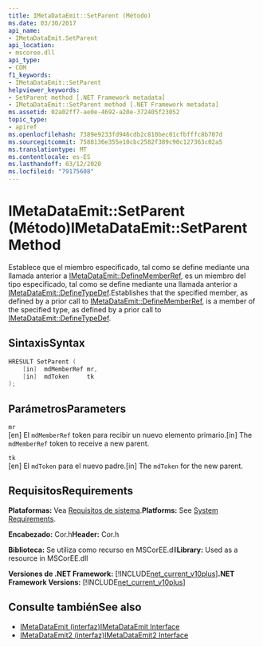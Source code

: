 ```yaml
---
title: IMetaDataEmit::SetParent (Método)
ms.date: 03/30/2017
api_name:
- IMetaDataEmit.SetParent
api_location:
- mscoree.dll
api_type:
- COM
f1_keywords:
- IMetaDataEmit::SetParent
helpviewer_keywords:
- SetParent method [.NET Framework metadata]
- IMetaDataEmit::SetParent method [.NET Framework metadata]
ms.assetid: 02a02ff7-ae0e-4692-a20e-372405f23052
topic_type:
- apiref
ms.openlocfilehash: 7389e9233fd946cdb2c810bec01cfbfffc8b707d
ms.sourcegitcommit: 7588136e355e10cbc2582f389c90c127363c02a5
ms.translationtype: MT
ms.contentlocale: es-ES
ms.lasthandoff: 03/12/2020
ms.locfileid: "79175608"
---
```

# <a name="imetadataemitsetparent-method"></a><span data-ttu-id="f5211-102">IMetaDataEmit::SetParent (Método)</span><span class="sxs-lookup"><span data-stu-id="f5211-102">IMetaDataEmit::SetParent Method</span></span>
<span data-ttu-id="f5211-103">Establece que el miembro especificado, tal como se define mediante una llamada anterior a [IMetaDataEmit::DefineMemberRef](../../../../docs/framework/unmanaged-api/metadata/imetadataemit-definememberref-method.md), es un miembro del tipo especificado, tal como se define mediante una llamada anterior a [IMetaDataEmit::DefineTypeDef](../../../../docs/framework/unmanaged-api/metadata/imetadataemit-definetypedef-method.md).</span><span class="sxs-lookup"><span data-stu-id="f5211-103">Establishes that the specified member, as defined by a prior call to [IMetaDataEmit::DefineMemberRef](../../../../docs/framework/unmanaged-api/metadata/imetadataemit-definememberref-method.md), is a member of the specified type, as defined by a prior call to [IMetaDataEmit::DefineTypeDef](../../../../docs/framework/unmanaged-api/metadata/imetadataemit-definetypedef-method.md).</span></span>  
  
## <a name="syntax"></a><span data-ttu-id="f5211-104">Sintaxis</span><span class="sxs-lookup"><span data-stu-id="f5211-104">Syntax</span></span>  
  
```cpp  
HRESULT SetParent (
    [in]  mdMemberRef mr,
    [in]  mdToken     tk
);  
```  
  
## <a name="parameters"></a><span data-ttu-id="f5211-105">Parámetros</span><span class="sxs-lookup"><span data-stu-id="f5211-105">Parameters</span></span>  
 `mr`  
 <span data-ttu-id="f5211-106">[en] El `mdMemberRef` token para recibir un nuevo elemento primario.</span><span class="sxs-lookup"><span data-stu-id="f5211-106">[in] The `mdMemberRef` token to receive a new parent.</span></span>  
  
 `tk`  
 <span data-ttu-id="f5211-107">[en] El `mdToken` para el nuevo padre.</span><span class="sxs-lookup"><span data-stu-id="f5211-107">[in] The `mdToken` for the new parent.</span></span>  
  
## <a name="requirements"></a><span data-ttu-id="f5211-108">Requisitos</span><span class="sxs-lookup"><span data-stu-id="f5211-108">Requirements</span></span>  
 <span data-ttu-id="f5211-109">**Plataformas:** Vea [Requisitos de sistema](../../../../docs/framework/get-started/system-requirements.md).</span><span class="sxs-lookup"><span data-stu-id="f5211-109">**Platforms:** See [System Requirements](../../../../docs/framework/get-started/system-requirements.md).</span></span>  
  
 <span data-ttu-id="f5211-110">**Encabezado:** Cor.h</span><span class="sxs-lookup"><span data-stu-id="f5211-110">**Header:** Cor.h</span></span>  
  
 <span data-ttu-id="f5211-111">**Biblioteca:** Se utiliza como recurso en MSCorEE.dll</span><span class="sxs-lookup"><span data-stu-id="f5211-111">**Library:** Used as a resource in MSCorEE.dll</span></span>  
  
 <span data-ttu-id="f5211-112">**Versiones de .NET Framework:** [!INCLUDE[net_current_v10plus](../../../../includes/net-current-v10plus-md.md)]</span><span class="sxs-lookup"><span data-stu-id="f5211-112">**.NET Framework Versions:** [!INCLUDE[net_current_v10plus](../../../../includes/net-current-v10plus-md.md)]</span></span>  
  
## <a name="see-also"></a><span data-ttu-id="f5211-113">Consulte también</span><span class="sxs-lookup"><span data-stu-id="f5211-113">See also</span></span>

- [<span data-ttu-id="f5211-114">IMetaDataEmit (interfaz)</span><span class="sxs-lookup"><span data-stu-id="f5211-114">IMetaDataEmit Interface</span></span>](../../../../docs/framework/unmanaged-api/metadata/imetadataemit-interface.md)
- [<span data-ttu-id="f5211-115">IMetaDataEmit2 (interfaz)</span><span class="sxs-lookup"><span data-stu-id="f5211-115">IMetaDataEmit2 Interface</span></span>](../../../../docs/framework/unmanaged-api/metadata/imetadataemit2-interface.md)
